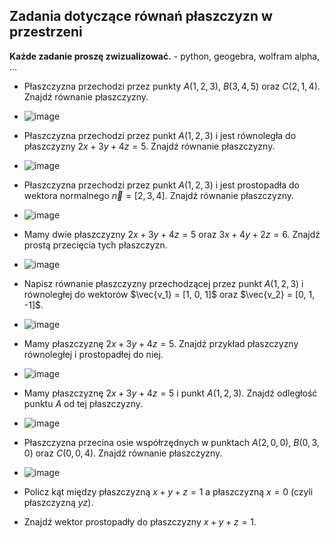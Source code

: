## Zadania dotyczące równań płaszczyzn w przestrzeni

**Każde zadanie proszę zwizualizować.** - python, geogebra, wolfram alpha, ...

* Płaszczyzna przechodzi przez punkty $A(1, 2, 3)$, $B(3, 4, 5)$ oraz $C(2, 1, 4)$. Znajdź równanie płaszczyzny.
* ![image](https://github.com/user-attachments/assets/fbbd932f-e92a-48bd-9ca9-1d5d0ae898e9)

* Płaszczyzna przechodzi przez punkt $A(1, 2, 3)$ i jest równoległa do płaszczyzny $2x + 3y + 4z = 5$. Znajdź równanie płaszczyzny.
* ![image](https://github.com/user-attachments/assets/468b6bbb-077c-4a2c-83ff-589294f62cdd)

* Płaszczyzna przechodzi przez punkt $A(1, 2, 3)$ i jest prostopadła do wektora normalnego $\vec{n} = [2, 3, 4]$. Znajdź równanie płaszczyzny.
* ![image](https://github.com/user-attachments/assets/649168dd-8cce-4e3e-8cba-cee4695fd02b)

* Mamy dwie płaszczyzny $2x + 3y + 4z = 5$ oraz $3x + 4y + 2z = 6$. Znajdź prostą przecięcia tych płaszczyzn.
* ![image](https://github.com/user-attachments/assets/97865178-f08f-426b-9809-3117ad54be8f)

* Napisz równanie płaszczyzny przechodzącej przez punkt $A(1, 2, 3)$ i równoległej do wektorów $\vec{v_1} = [1, 0, 1]$ oraz $\vec{v_2} = [0, 1, -1]$.
* ![image](https://github.com/user-attachments/assets/de3a7f48-42a4-4fb9-97f6-4a66c42f3545)

* Mamy płaszczyznę $2x + 3y + 4z = 5$. Znajdź przykład płaszczyzny równoległej i prostopadłej do niej.
* ![image](https://github.com/user-attachments/assets/ffcb4332-91bf-464e-b281-34ee43fa4917)

* Mamy płaszczyznę $2x + 3y + 4z = 5$ i punkt $A(1, 2, 3)$. Znajdź odległość punktu $A$ od tej płaszczyzny.
* ![image](https://github.com/user-attachments/assets/6789a5fe-0ef2-44c8-94e2-12dce7e7f898)

* Płaszczyzna przecina osie współrzędnych w punktach $A(2, 0, 0)$, $B(0, 3, 0)$ oraz $C(0, 0, 4)$. Znajdź równanie płaszczyzny.
* ![image](https://github.com/user-attachments/assets/5299c60d-3e2a-47c7-991e-4ef7f14ad8f6)

* Policz kąt między płaszczyzną $x + y + z = 1$ a płaszczyzną $x = 0$ (czyli płaszczyzną $yz$).
* Znajdź wektor prostopadły do płaszczyzny $x + y + z = 1$.
